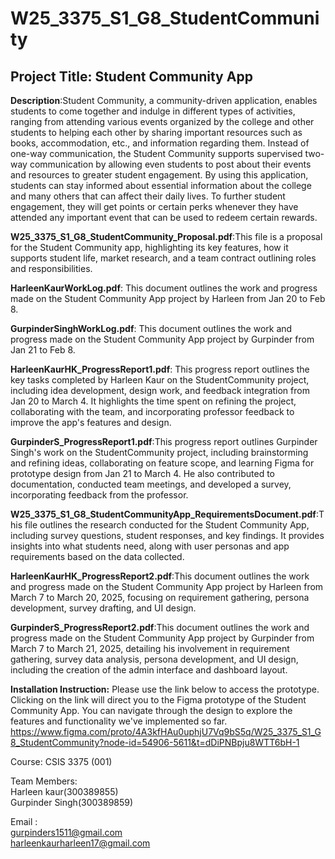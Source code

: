 # W25_3375_S1_G8_StudentCommunity
## Project Title: Student Community App
**Description**:Student Community, a community-driven application, enables students to come together and indulge in different types of activities, ranging from attending various events organized by the college and other students to helping each other by sharing important resources such as books, accommodation, etc., and information regarding them. Instead of one-way communication, the Student Community supports supervised two-way communication by allowing even students to post about their events and resources to greater student engagement. By using this application, students can stay informed about essential information about the college and many others that can affect their daily lives. To further student engagement, they will get points or certain perks whenever they have attended any important event that can be used to redeem certain rewards.

**W25_3375_S1_G8_StudentCommunity_Proposal.pdf**:This file is a proposal for the Student Community app, highlighting its key features, how it supports student life, market research, and a team contract outlining roles and responsibilities.

**HarleenKaurWorkLog.pdf**: This document outlines the work and progress made on the Student Community App project by Harleen from Jan 20 to Feb 8.

**GurpinderSinghWorkLog.pdf**: This document outlines the work and progress made on the Student Community App project by Gurpinder from Jan 21 to Feb 8.

**HarleenKaurHK_ProgressReport1.pdf**: This progress report outlines the key tasks completed by Harleen Kaur on the StudentCommunity project, including idea development, design work, and feedback integration from Jan 20 to March 4. It highlights the time spent on refining the project, collaborating with the team, and incorporating professor feedback to improve the app's features and design.

**GurpinderS_ProgressReport1.pdf**:This progress report outlines Gurpinder Singh's work on the StudentCommunity project, including brainstorming and refining ideas, collaborating on feature scope, and learning Figma for prototype design from Jan 21 to March 4. He also contributed to documentation, conducted team meetings, and developed a survey, incorporating feedback from the professor.

**W25_3375_S1_G8_StudentCommunityApp_RequirementsDocument.pdf**:This file outlines the research conducted for the Student Community App, including survey questions, student responses, and key findings. It provides insights into what students need, along with user personas and app requirements based on the data collected.

**HarleenKaurHK_ProgressReport2.pdf**:This document outlines the work and progress made on the Student Community App project by Harleen from March 7 to March 20, 2025, focusing on requirement gathering, persona development, survey drafting, and UI design.

**GurpinderS_ProgressReport2.pdf**:This document outlines the work and progress made on the Student Community App project by Gurpinder from March 7 to March 21, 2025, detailing his involvement in requirement gathering, survey data analysis, persona development, and UI design, including the creation of the admin interface and dashboard layout.


**Installation Instruction:**
Please use the link below to access the prototype. Clicking on the link will direct you to the Figma prototype of the Student Community App. You can navigate through the design to explore the features and functionality we've implemented so far.
https://www.figma.com/proto/4A3kfHAu0uphjU7Vq9bS5q/W25_3375_S1_G8_StudentCommunity?node-id=54906-5611&t=dDiPNBpju8WTT6bH-1

Course: CSIS 3375 (001)

Team Members:\
Harleen kaur(300389855)\
Gurpinder Singh(300389859)

Email : <br/> 
gurpinders1511@gmail.com\
harleenkaurharleen17@gmail.com
